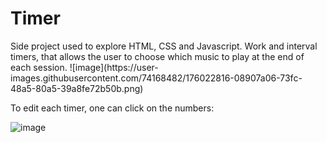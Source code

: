 # Timer

<p> Side project used to explore HTML, CSS and Javascript. Work and interval timers, that allows the user to choose which music to play at the end of each session.
![image](https://user-images.githubusercontent.com/74168482/176022816-08907a06-73fc-48a5-80a5-39a8fe72b50b.png) 
</p>

<p>To edit each timer, one can click on the numbers:

![image](https://user-images.githubusercontent.com/74168482/176023302-f2339271-a226-465c-8e81-d90c70ac4267.png) </p>



